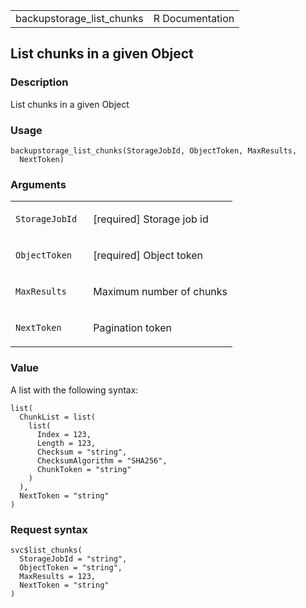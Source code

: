 <table style="width: 100%;">
<tbody>
<tr class="odd">
<td>backupstorage_list_chunks</td>
<td style="text-align: right;">R Documentation</td>
</tr>
</tbody>
</table>

## List chunks in a given Object

### Description

List chunks in a given Object

### Usage

    backupstorage_list_chunks(StorageJobId, ObjectToken, MaxResults,
      NextToken)

### Arguments

<table>
<colgroup>
<col style="width: 35%" />
<col style="width: 65%" />
</colgroup>
<tbody>
<tr class="odd">
<td><code
id="backupstorage_list_chunks_:_StorageJobId">StorageJobId</code></td>
<td><p>[required] Storage job id</p></td>
</tr>
<tr class="even">
<td><code
id="backupstorage_list_chunks_:_ObjectToken">ObjectToken</code></td>
<td><p>[required] Object token</p></td>
</tr>
<tr class="odd">
<td><code
id="backupstorage_list_chunks_:_MaxResults">MaxResults</code></td>
<td><p>Maximum number of chunks</p></td>
</tr>
<tr class="even">
<td><code
id="backupstorage_list_chunks_:_NextToken">NextToken</code></td>
<td><p>Pagination token</p></td>
</tr>
</tbody>
</table>

### Value

A list with the following syntax:

    list(
      ChunkList = list(
        list(
          Index = 123,
          Length = 123,
          Checksum = "string",
          ChecksumAlgorithm = "SHA256",
          ChunkToken = "string"
        )
      ),
      NextToken = "string"
    )

### Request syntax

    svc$list_chunks(
      StorageJobId = "string",
      ObjectToken = "string",
      MaxResults = 123,
      NextToken = "string"
    )
